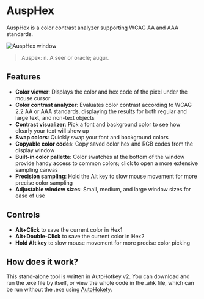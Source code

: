 # AuspHex
AuspHex is a color contrast analyzer supporting WCAG AA and AAA standards.

![AuspHex window](https://github.com/user-attachments/assets/da89cbaa-d2e0-4e7a-adba-0012079a9a30)

> Auspex: n. A seer or oracle; augur.

## Features
* **Color viewer**: Displays the color and hex code of the pixel under the mouse cursor
* **Color contrast analyzer**: Evaluates color contrast according to WCAG 2.2 AA or AAA standards, displaying the results for both regular and large text, and non-text objects
* **Contrast visualizer**: Pick a font and background color to see how clearly your text will show up
* **Swap colors**: Quickly swap your font and background colors
* **Copyable color codes**: Copy saved color hex and RGB codes from the display window
* **Built-in color pallette**: Color swatches at the bottom of the window provide handy access to common colors; click to open a more extensive sampling canvas
* **Precision sampling**: Hold the Alt key to slow mouse movement for more precise color sampling
* **Adjustable window sizes**: Small, medium, and large window sizes for ease of use

## Controls
* **Alt+Click** to save the current color in Hex1
* **Alt+Double-Click** to save the current color in Hex2
* **Hold Alt key** to slow mouse movement for more precise color picking

## How does it work?

This stand-alone tool is written in AutoHotkey v2. You can download and run the .exe file by itself, or view the whole code in the .ahk file, which can be run without the .exe using [AutoHokety](https://www.autohotkey.com/).

